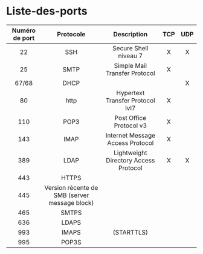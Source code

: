 # Liste-des-ports

|Numéro de port|Protocole|Description|TCP|UDP|
|:--:|:--:|:--:|:--:|:--:|
|22|SSH|Secure Shell niveau 7|X|X|
|25|SMTP|Simple Mail Transfer Protocol|X||
|67/68|DHCP|||X|
|80|http|Hypertext Transfer Protocol lvl7|X||
|110|POP3|Post Office Protocol v3|X||
|143|IMAP|Internet Message Access Protocol|X||
|389|LDAP|Lightweight Directory Access Protocol|X|X|
|443|HTTPS|
|445|Version récente de SMB (server message block)
|465|SMTPS|
|636|LDAPS|
|993|IMAPS| (STARTTLS)
|995|POP3S|



